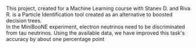 This project, created for a Machine Learning course with Stanev D. and Riva R. is a Particle Identification tool created as an alternative to boosted decision trees.\
In the MiniBooNE experiment, electron neutrinos need to be discriminated from tau neutrinos. Using the available data, we have improved this task's accuracy by about one percentage point
